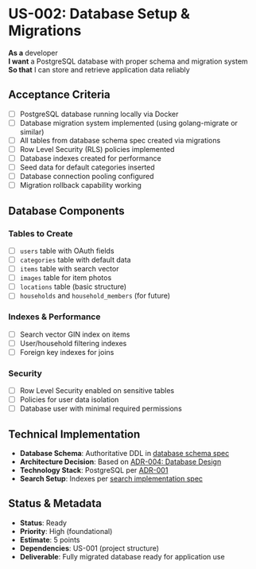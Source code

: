 # US-002: Database Setup & Migrations

**As a** developer  
**I want** a PostgreSQL database with proper schema and migration system  
**So that** I can store and retrieve application data reliably

## Acceptance Criteria

- [ ] PostgreSQL database running locally via Docker
- [ ] Database migration system implemented (using golang-migrate or similar)
- [ ] All tables from database schema spec created via migrations
- [ ] Row Level Security (RLS) policies implemented
- [ ] Database indexes created for performance
- [ ] Seed data for default categories inserted
- [ ] Database connection pooling configured
- [ ] Migration rollback capability working

## Database Components

### Tables to Create

- [ ] `users` table with OAuth fields
- [ ] `categories` table with default data
- [ ] `items` table with search vector
- [ ] `images` table for item photos
- [ ] `locations` table (basic structure)
- [ ] `households` and `household_members` (for future)

### Indexes & Performance

- [ ] Search vector GIN index on items
- [ ] User/household filtering indexes
- [ ] Foreign key indexes for joins

### Security

- [ ] Row Level Security enabled on sensitive tables
- [ ] Policies for user data isolation
- [ ] Database user with minimal required permissions

## Technical Implementation

- **Database Schema**: Authoritative DDL in [database schema spec](../../architecture/implementation-specs/database-schema.md)
- **Architecture Decision**: Based on [ADR-004: Database Design](../../architecture/technical-decisions/adr-004-database-design.md)
- **Technology Stack**: PostgreSQL per [ADR-001](../../architecture/technical-decisions/adr-001-technology-stack.md)
- **Search Setup**: Indexes per [search implementation spec](../../architecture/implementation-specs/search.md)

## Status & Metadata

- **Status**: Ready
- **Priority**: High (foundational)
- **Estimate**: 5 points
- **Dependencies**: US-001 (project structure)
- **Deliverable**: Fully migrated database ready for application use
